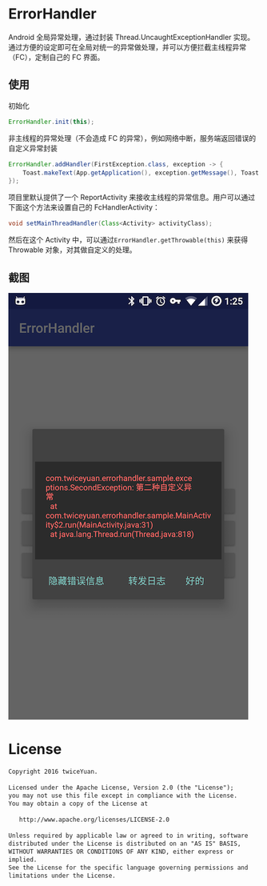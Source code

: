 # ErrorHandler

Android 全局异常处理，通过封装 Thread.UncaughtExceptionHandler 实现。通过方便的设定即可在全局对统一的异常做处理，并可以方便拦截主线程异常（FC），定制自己的 FC 界面。

## 使用

初始化

```java
ErrorHandler.init(this);
```

非主线程的异常处理（不会造成 FC 的异常），例如网络中断，服务端返回错误的自定义异常封装

```java
ErrorHandler.addHandler(FirstException.class, exception -> {
    Toast.makeText(App.getApplication(), exception.getMessage(), Toast.LENGTH_SHORT).show();
});
```

项目里默认提供了一个 ReportActivity 来接收主线程的异常信息。用户可以通过下面这个方法来设置自己的 FcHandlerActivity：

```java
void setMainThreadHandler(Class<Activity> activityClass);
```

然后在这个 Activity 中，可以通过`ErrorHandler.getThrowable(this)` 来获得 Throwable 对象，对其做自定义的处理。

## 截图

![错误日志对话框](art/screenshot.png) 

# License
```
Copyright 2016 twiceYuan.

Licensed under the Apache License, Version 2.0 (the "License");
you may not use this file except in compliance with the License.
You may obtain a copy of the License at

   http://www.apache.org/licenses/LICENSE-2.0

Unless required by applicable law or agreed to in writing, software
distributed under the License is distributed on an "AS IS" BASIS,
WITHOUT WARRANTIES OR CONDITIONS OF ANY KIND, either express or implied.
See the License for the specific language governing permissions and
limitations under the License.
```
